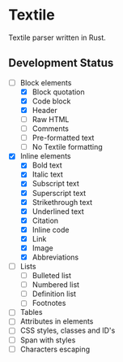# Textile

Textile parser written in Rust.

## Development Status
+ [ ] Block elements
  + [x] Block quotation
  + [x] Code block
  + [x] Header
  + [ ] Raw HTML
  + [ ] Comments
  + [ ] Pre-formatted text
  + [ ] No Textile formatting
+ [x] Inline elements
  + [x] Bold text
  + [x] Italic text
  + [x] Subscript text
  + [x] Superscript text
  + [x] Strikethrough text
  + [x] Underlined text
  + [x] Citation
  + [x] Inline code
  + [x] Link
  + [x] Image
  + [x] Abbreviations
+ [ ] Lists
  + [ ] Bulleted list
  + [ ] Numbered list
  + [ ] Definition list
  + [ ] Footnotes
+ [ ] Tables
+ [ ] Attributes in elements
+ [ ] CSS styles, classes and ID's
+ [ ] Span with styles
+ [ ] Characters escaping
